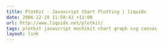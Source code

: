 ```yaml
---
title: PlotKit - Javascript Chart Plotting | liquidx
date: 2006-12-19 11:58:43 +11:00
url: http://www.liquidx.net/plotkit/
tags: plotkit javascript mochikit chart graph svg canvas
layout: link
---
```

